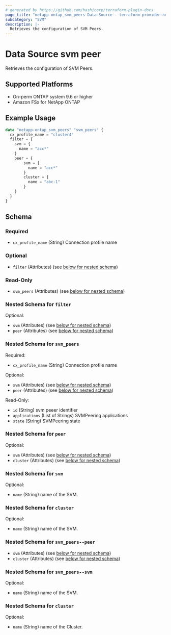 ```yaml
---
# generated by https://github.com/hashicorp/terraform-plugin-docs
page_title: "netapp-ontap_svm_peers Data Source - terraform-provider-netapp-ontap"
subcategory: "SVM"
description: |-
  Retrieves the configuration of SVM Peers.
---
```


# Data Source svm peer

Retrieves the configuration of SVM Peers.

## Supported Platforms
* On-perm ONTAP system 9.6 or higher
* Amazon FSx for NetApp ONTAP
## Example Usage

```terraform
data "netapp-ontap_svm_peers" "svm_peers" {
  cx_profile_name = "cluster4"
  filter = {
    svm = {
      name = "acc*"
    }
    peer = {
        svm = {
          name = "acc*"
        }
        cluster = {
          name = "abc-1"
        }
    }
  }
}
```

<!-- schema generated by tfplugindocs -->
## Schema

### Required

- `cx_profile_name` (String) Connection profile name


### Optional

- `filter` (Attributes) (see [below for nested schema](#nestedatt--filter))

### Read-Only

- `svm_peers` (Attributes) (see [below for nested schema](#nestedatt--svm_peers))

<a id="nestedatt--filter"></a>
### Nested Schema for `filter`

Optional:

- `svm` (Attributes) (see [below for nested schema](#nestedatt--svm))
- `peer` (Attributes) (see [below for nested schema](#nestedatt--peer))

<a id="nestedatt--svm_peers"></a>
### Nested Schema for `svm_peers`

Required:

- `cx_profile_name` (String) Connection profile name

Optional:

- `svm` (Attributes) (see [below for nested schema](#nestedatt--svm_peers--svm))
- `peer` (Attributes) (see [below for nested schema](#nestedatt--svm_peers--peer))

Read-Only:

- `id` (String) svm peeer identifier
- `applications` (List of Strings) SVMPeering applications
- `state` (String) SVMPeering state

<a id="nestedatt--peer"></a>
### Nested Schema for `peer`

Optional:

- `svm` (Attributes) (see [below for nested schema](#nestedatt--svm))
- `cluster`  (Attributes) (see [below for nested schema](#nestedatt--cluster))

<a id="nestedatt--svm"></a>
### Nested Schema for `svm`

Optional:

- `name` (String) name of the SVM.

<a id="nestedatt--cluster"></a>
### Nested Schema for `cluster`

Optional:

- `name` (String) name of the SVM.

<a id="(nestedatt--svm_peers--peer)"></a>
### Nested Schema for `svm_peers--peer`

- `svm` (Attributes) (see [below for nested schema](#nestedatt--svm_peers--svm))
- `cluster`  (Attributes) (see [below for nested schema](#nestedatt--svm_peers--cluster))

<a id="(nestedatt--svm_peers--svm)"></a>
### Nested Schema for `svm_peers--svm`

Optional:

- `name` (String) name of the SVM.

<a id="nestedatt--cluster"></a>
### Nested Schema for `cluster`

Optional:

- `name` (String) name of the Cluster.

